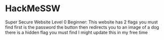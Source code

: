 # HackMeSSW
Super Secure Website Level 0 Beginner: This website has 2 flags you must find first is the password the button then redirects you to an image of a dog there is a hidden flag you must find 
I might update this in my free time 

